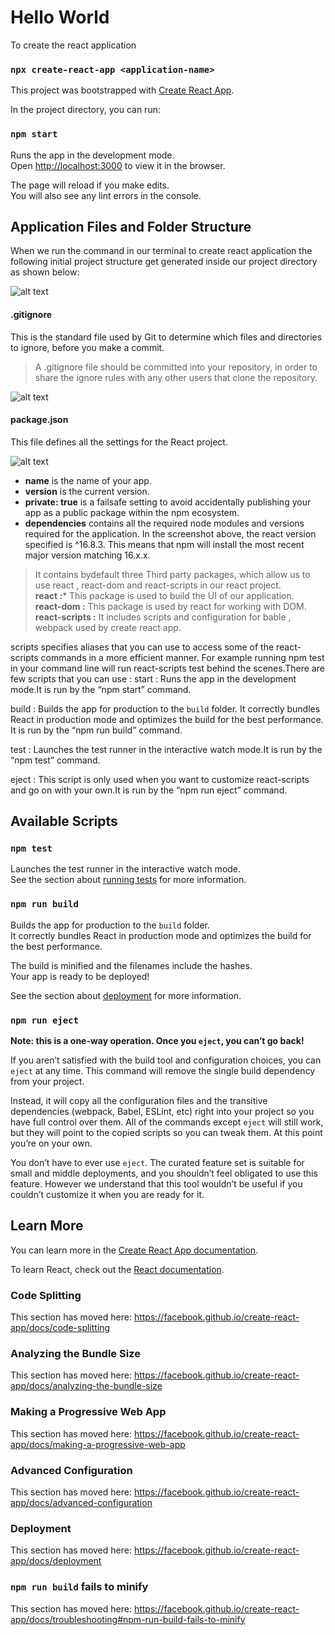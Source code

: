 # Hello World

To create the react application

### `npx create-react-app <application-name>`

This project was bootstrapped with [Create React App](https://github.com/facebook/create-react-app).

In the project directory, you can run:

### `npm start`

Runs the app in the development mode.<br />
Open [http://localhost:3000](http://localhost:3000) to view it in the browser.

The page will reload if you make edits.<br />
You will also see any lint errors in the console.

## Application Files and Folder Structure

 When we run the command in our terminal to create react application the following initial project structure get generated inside our project directory as shown below:

![alt text](https://github.com/venubothsa/reactpractice/blob/main/hello-world.png?raw=true)

#### .gitignore

This is the standard file used by Git to determine which files and directories to ignore, before you make a commit.

> A .gitignore file should be committed into your repository, in order to share the ignore rules with any other users that clone the repository.

![alt text](https://github.com/venubothsa/reactpractice/blob/main/ignore2.png?raw=true)

#### package.json

This file defines all the settings for the React project.

![alt text](https://github.com/venubothsa/reactpractice/blob/main/packjs.png?raw=true)

- ****name**** is the name of your app.
- ****version**** is the current version.
- ****private: true**** is a failsafe setting to avoid accidentally publishing your app as a public package within the npm ecosystem.
- ****dependencies**** contains all the required node modules and versions required for the application. In the screenshot above, the react version specified is ^16.8.3. This     means that   npm will install the most recent major version matching 16.x.x.
 > It contains bydefault three Third party packages, which allow us to use react , react-dom and react-scripts in our react project.<br>
   ****react :***** This package is used to build the  UI of our application.<br>
   ****react-dom :**** This package is used by react for working with DOM.<br>
   ****react-scripts :**** It includes scripts and configuration for bable , webpack used by create react app.

scripts specifies aliases that you can use to access some of the react-scripts commands in a more efficient manner. For example running npm test in your command line will run react-scripts test behind the scenes.There are few scripts that you can use :
start : Runs the app in the development mode.It is run by the  “npm start” command.

build : Builds the app for production to the `build` folder. It correctly bundles React in production mode and optimizes the build for the best performance. It is run by the  “npm run build” command.

test : Launches the test runner in the interactive watch mode.It is run by the  “npm test” command.

eject : This script is only used when you want to customize react-scripts and go on with your own.It is run by the  “npm run eject” command.

## Available Scripts

### `npm test`

Launches the test runner in the interactive watch mode.<br />
See the section about [running tests](https://facebook.github.io/create-react-app/docs/running-tests) for more information.

### `npm run build`

Builds the app for production to the `build` folder.<br />
It correctly bundles React in production mode and optimizes the build for the best performance.

The build is minified and the filenames include the hashes.<br />
Your app is ready to be deployed!

See the section about [deployment](https://facebook.github.io/create-react-app/docs/deployment) for more information.

### `npm run eject`

**Note: this is a one-way operation. Once you `eject`, you can’t go back!**

If you aren’t satisfied with the build tool and configuration choices, you can `eject` at any time. This command will remove the single build dependency from your project.

Instead, it will copy all the configuration files and the transitive dependencies (webpack, Babel, ESLint, etc) right into your project so you have full control over them. All of the commands except `eject` will still work, but they will point to the copied scripts so you can tweak them. At this point you’re on your own.

You don’t have to ever use `eject`. The curated feature set is suitable for small and middle deployments, and you shouldn’t feel obligated to use this feature. However we understand that this tool wouldn’t be useful if you couldn’t customize it when you are ready for it.

## Learn More

You can learn more in the [Create React App documentation](https://facebook.github.io/create-react-app/docs/getting-started).

To learn React, check out the [React documentation](https://reactjs.org/).

### Code Splitting

This section has moved here: https://facebook.github.io/create-react-app/docs/code-splitting

### Analyzing the Bundle Size

This section has moved here: https://facebook.github.io/create-react-app/docs/analyzing-the-bundle-size

### Making a Progressive Web App

This section has moved here: https://facebook.github.io/create-react-app/docs/making-a-progressive-web-app

### Advanced Configuration

This section has moved here: https://facebook.github.io/create-react-app/docs/advanced-configuration

### Deployment

This section has moved here: https://facebook.github.io/create-react-app/docs/deployment

### `npm run build` fails to minify

This section has moved here: https://facebook.github.io/create-react-app/docs/troubleshooting#npm-run-build-fails-to-minify
